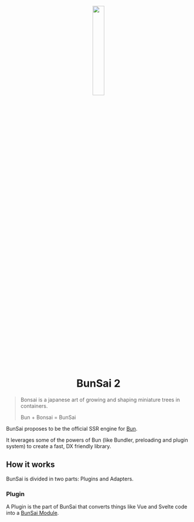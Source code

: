 <p align="center"><img style="width: 25%" src="https://github.com/levii-pires/bunsai2/blob/main/assets/logo.png?raw=true"></p>

<h1 align="center">BunSai 2</h1>

> Bonsai is a japanese art of growing and shaping miniature trees in containers.
>
> Bun + Bonsai = BunSai

BunSai proposes to be the official SSR engine for [Bun](https://bun.sh).

It leverages some of the powers of Bun (like Bundler, preloading and plugin system) to create a fast, DX friendly library.

## How it works

BunSai is divided in two parts: Plugins and Adapters.

### Plugin

A Plugin is the part of BunSai that converts things like Vue and Svelte code into a [BunSai Module](#bunsai-module).
